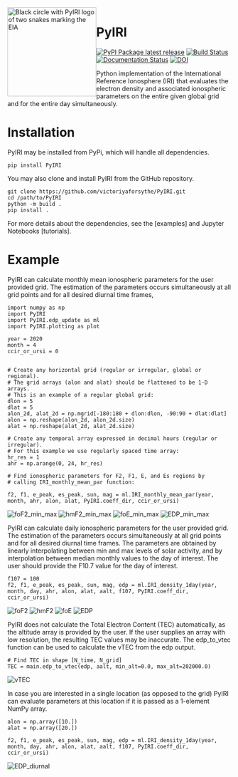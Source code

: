 <img width="200" height="200" src="https://raw.githubusercontent.com/victoriyaforsythe/PyIRI/main/docs/figures/PyIRI_logo.png" alt="Black circle with PyIRI logo of two snakes marking the EIA" title="PyIRI Logo" style="float:left;">

# PyIRI
[![PyPI Package latest release](https://img.shields.io/pypi/v/PyIRI.svg)](https://pypi.org/project/PyIRI/)
[![Build Status](https://github.com/victoriyaforsythe/PyIRI/actions/workflows/main.yml/badge.svg)](https://github.com/victoriyaforsythe/PyIRI/actions/workflows/main.yml)
[![Documentation Status](https://readthedocs.org/projects/pyiri/badge/?version=latest)](https://pyiri.readthedocs.io/en/latest/?badge=latest)
[![DOI](https://zenodo.org/badge/DOI/10.5281/zenodo.8235173.svg)](https://doi.org/10.5281/zenodo.8235173)

Python implementation of the International Reference Ionosphere (IRI) that
evaluates the electron density and associated ionospheric parameters on the
entire given global grid and for the entire day simultaneously. 

# Installation

PyIRI may be installed from PyPi, which will handle all dependencies.

```
pip install PyIRI
```

You may also clone and install PyIRI from the GitHub repository.

```
git clone https://github.com/victoriyaforsythe/PyIRI.git
cd /path/to/PyIRI
python -m build .
pip install .
```

For more details about the dependencies, see the [examples] and Jupyter
Notebooks [tutorials].

# Example

PyIRI can calculate monthly mean ionospheric parameters
for the user provided grid. The estimation of the parameters
occurs simultaneously at all grid points and for all
desired diurnal time frames,

```
import numpy as np
import PyIRI
import PyIRI.edp_update as ml
import PyIRI.plotting as plot

year = 2020
month = 4
ccir_or_ursi = 0


# Create any horizontal grid (regular or irregular, global or regional).
# The grid arrays (alon and alat) should be flattened to be 1-D arrays. 
# This is an example of a regular global grid:
dlon = 5
dlat = 5
alon_2d, alat_2d = np.mgrid[-180:180 + dlon:dlon, -90:90 + dlat:dlat]
alon = np.reshape(alon_2d, alon_2d.size)
alat = np.reshape(alat_2d, alat_2d.size)

# Create any temporal array expressed in decimal hours (regular or irregular).
# For this example we use regularly spaced time array:
hr_res = 1
ahr = np.arange(0, 24, hr_res)

# Find ionospheric parameters for F2, F1, E, and Es regions by
# calling IRI_monthly_mean_par function:

f2, f1, e_peak, es_peak, sun, mag = ml.IRI_monthly_mean_par(year, month, ahr, alon, alat, PyIRI.coeff_dir, ccir_or_ursi)

```

![foF2_min_max](docs/examples/Figs/PyIRI_foF2_min_max.png)
![hmF2_min_max](docs/examples/Figs/PyIRI_hmF2_min_max.png)
![foE_min_max](docs/examples/Figs/PyIRI_foE_min_max.png)
![EDP_min_max](docs/examples/Figs/PyIRI_EDP_sample.png)

PyIRI can calculate daily ionospheric parameters for the user provided grid.
The estimation of the parameters occurs simultaneously at all grid points
and for all desired diurnal time frames. The parameters are obtained by
linearly interpolating between min and max levels of solar activity, and
by interpolation between median monthly values to the day of interest.
The user should provide the F10.7 value for the day of interest.

```
f107 = 100
f2, f1, e_peak, es_peak, sun, mag, edp = ml.IRI_density_1day(year, month, day, ahr, alon, alat, aalt, f107, PyIRI.coeff_dir, ccir_or_ursi)
```

![foF2](docs/examples/Figs/PyIRI_foF2.png)
![hmF2](docs/examples/Figs/PyIRI_hmF2.png)
![foE](docs/examples/Figs/PyIRI_foE.png)
![EDP](docs/examples/Figs/PyIRI_EDP_sample_1day.png)

PyIRI does not calculate the Total Electron Content (TEC) automatically, as
the altitude array is provided by the user. If the user supplies an
array with low resolution, the resulting TEC values may be inaccurate.
The edp_to_vtec function can be used to calculate the vTEC from the edp output.

```
# Find TEC in shape [N_time, N_grid]
TEC = main.edp_to_vtec(edp, aalt, min_alt=0.0, max_alt=202000.0)

```
![vTEC](docs/examples/Figs/PyIRI_vTEC.png)

In case you are interested in a single location (as opposed to the grid)
PyIRI can evaluate parameters at this location if it is passed as a 1-element
NumPy array.

```
alon = np.array([10.])
alat = np.array([20.])

f2, f1, e_peak, es_peak, sun, mag, edp = ml.IRI_density_1day(year, month, day, ahr, alon, alat, aalt, f107, PyIRI.coeff_dir, ccir_or_ursi)
```

![EDP_diurnal](docs/examples/Figs/PyIRI_EDP_diurnal.png)